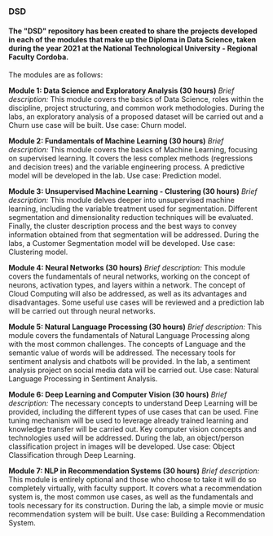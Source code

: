 ### **DSD**
#### The "DSD" repository has been created to share the projects developed in each of the modules that make up the Diploma in Data Science, taken during the year 2021 at the National Technological University - Regional Faculty Cordoba. 

The modules are as follows:

**Module 1: Data Science and Exploratory Analysis (30 hours)** 
*Brief description:* This module covers the basics of Data Science, roles within the discipline, project structuring, and common work methodologies. During the labs, an exploratory analysis of a proposed dataset will be carried out and a Churn use case will be built. Use case: Churn model.

**Module 2: Fundamentals of Machine Learning (30 hours)** 
*Brief description:* This module covers the basics of Machine Learning, focusing on supervised learning. It covers the less complex methods (regressions and decision trees) and the variable engineering process. A predictive model will be developed in the lab. Use case: Prediction model.

**Module 3: Unsupervised Machine Learning - Clustering (30 hours)**
*Brief description:* This module delves deeper into unsupervised machine learning, including the variable treatment used for segmentation. Different segmentation and dimensionality reduction techniques will be evaluated. Finally, the cluster description process and the best ways to convey information obtained from that segmentation will be addressed. During the labs, a Customer Segmentation model will be developed. Use case: Clustering model.

**Module 4: Neural Networks (30 hours)** 
*Brief description:* This module covers the fundamentals of neural networks, working on the concept of neurons, activation types, and layers within a network. The concept of Cloud Computing will also be addressed, as well as its advantages and disadvantages. Some useful use cases will be reviewed and a prediction lab will be carried out through neural networks.

**Module 5: Natural Language Processing (30 hours)** 
*Brief description:* This module covers the fundamentals of Natural Language Processing along with the most common challenges. The concepts of Language and the semantic value of words will be addressed. The necessary tools for sentiment analysis and chatbots will be provided. In the lab, a sentiment analysis project on social media data will be carried out. Use case: Natural Language Processing in Sentiment Analysis.

**Module 6: Deep Learning and Computer Vision (30 hours)** 
*Brief description:* The necessary concepts to understand Deep Learning will be provided, including the different types of use cases that can be used. Fine tuning mechanism will be used to leverage already trained learning and knowledge transfer will be carried out. Key computer vision concepts and technologies used will be addressed. During the lab, an object/person classification project in images will be developed. Use case: Object Classification through Deep Learning.

**Module 7: NLP in Recommendation Systems (30 hours)** 
*Brief description:* This module is entirely optional and those who choose to take it will do so completely virtually, with faculty support. It covers what a recommendation system is, the most common use cases, as well as the fundamentals and tools necessary for its construction. During the lab, a simple movie or music recommendation system will be built. Use case: Building a Recommendation System.
